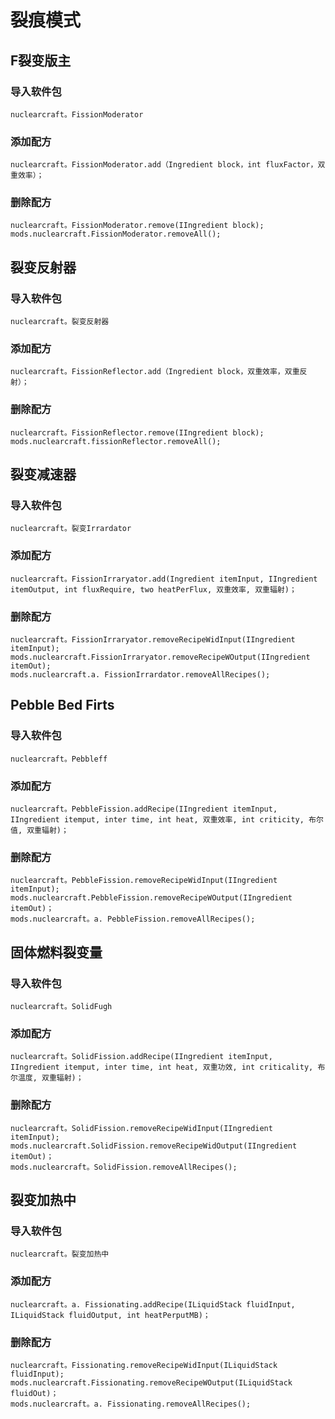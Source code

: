 # 裂痕模式

## F裂变版主

### 导入软件包
`nuclearcraft。FissionModerator`

### 添加配方
```zenscript
nuclearcraft。FissionModerator.add（Ingredient block，int fluxFactor，双重效率）；
```

### 删除配方
```zenscript
nuclearcraft。FissionModerator.remove(IIngredient block);
mods.nuclearcraft.FissionModerator.removeAll();
```

## 裂变反射器

### 导入软件包
`nuclearcraft。裂变反射器`

### 添加配方
```zenscript
nuclearcraft。FissionReflector.add（Ingredient block，双重效率，双重反射）；
```

### 删除配方
```zenscript
nuclearcraft。FissionReflector.remove(IIngredient block);
mods.nuclearcraft.fissionReflector.removeAll();
```

## 裂变减速器

### 导入软件包
`nuclearcraft。裂变Irrardator`

### 添加配方
```zenscript
nuclearcraft。FissionIrraryator.add(Ingredient itemInput, IIngredient itemOutput, int fluxRequire, two heatPerFlux, 双重效率, 双重辐射)；
```

### 删除配方
```zenscript
nuclearcraft。FissionIrraryator.removeRecipeWidInput(IIngredient itemInput);
mods.nuclearcraft.FissionIrraryator.removeRecipeWOutput(IIngredient itemOut);
mods.nuclearcraft.a. FissionIrrardator.removeAllRecipes();
```

## Pebble Bed Firts

### 导入软件包
`nuclearcraft。Pebbleff`

### 添加配方
```zenscript
nuclearcraft。PebbleFission.addRecipe(IIngredient itemInput, IIngredient itemput, inter time, int heat, 双重效率, int criticity, 布尔值, 双重辐射)；
```

### 删除配方
```zenscript
nuclearcraft。PebbleFission.removeRecipeWidInput(IIngredient itemInput);
mods.nuclearcraft.PebbleFission.removeRecipeWOutput(IIngredient itemOut)；
mods.nuclearcraft。a. PebbleFission.removeAllRecipes();
```

## 固体燃料裂变量

### 导入软件包
`nuclearcraft。SolidFugh`

### 添加配方
```zenscript
nuclearcraft。SolidFission.addRecipe(IIngredient itemInput, IIngredient itemput, inter time, int heat, 双重功效, int criticality, 布尔温度, 双重辐射)；

```

### 删除配方
```zenscript
nuclearcraft。SolidFission.removeRecipeWidInput(IIngredient itemInput);
mods.nuclearcraft.SolidFission.removeRecipeWidOutput(IIngredient itemOut)；
mods.nuclearcraft。SolidFission.removeAllRecipes();
```

## 裂变加热中

### 导入软件包
`nuclearcraft。裂变加热中`

### 添加配方
```zenscript
nuclearcraft。a. Fissionating.addRecipe(ILiquidStack fluidInput, ILiquidStack fluidOutput, int heatPerputMB)；
```

### 删除配方
```zenscript
nuclearcraft。Fissionating.removeRecipeWidInput(ILiquidStack fluidInput);
mods.nuclearcraft.Fissionating.removeRecipeWOutput(ILiquidStack fluidOut)；
mods.nuclearcraft。a. Fissionating.removeAllRecipes();
```